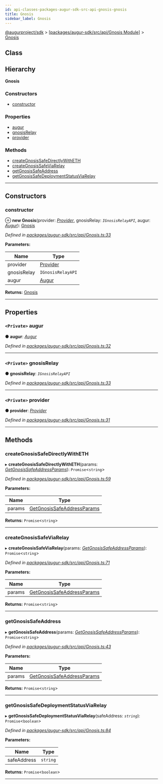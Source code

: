 ```yaml
---
id: api-classes-packages-augur-sdk-src-api-gnosis-gnosis
title: Gnosis
sidebar_label: Gnosis
---
```


[@augurproject/sdk](api-readme.md) > [[packages/augur-sdk/src/api/Gnosis Module]](api-modules-packages-augur-sdk-src-api-gnosis-module.md) > [Gnosis](api-classes-packages-augur-sdk-src-api-gnosis-gnosis.md)

## Class

## Hierarchy

**Gnosis**

### Constructors

* [constructor](api-classes-packages-augur-sdk-src-api-gnosis-gnosis.md#constructor)

### Properties

* [augur](api-classes-packages-augur-sdk-src-api-gnosis-gnosis.md#augur)
* [gnosisRelay](api-classes-packages-augur-sdk-src-api-gnosis-gnosis.md#gnosisrelay)
* [provider](api-classes-packages-augur-sdk-src-api-gnosis-gnosis.md#provider)

### Methods

* [createGnosisSafeDirectlyWithETH](api-classes-packages-augur-sdk-src-api-gnosis-gnosis.md#creategnosissafedirectlywitheth)
* [createGnosisSafeViaRelay](api-classes-packages-augur-sdk-src-api-gnosis-gnosis.md#creategnosissafeviarelay)
* [getGnosisSafeAddress](api-classes-packages-augur-sdk-src-api-gnosis-gnosis.md#getgnosissafeaddress)
* [getGnosisSafeDeploymentStatusViaRelay](api-classes-packages-augur-sdk-src-api-gnosis-gnosis.md#getgnosissafedeploymentstatusviarelay)

---

## Constructors

<a id="constructor"></a>

###  constructor

⊕ **new Gnosis**(provider: *[Provider](api-interfaces-packages-augur-sdk-src-ethereum-provider-provider.md)*, gnosisRelay: *`IGnosisRelayAPI`*, augur: *[Augur](api-classes-packages-augur-sdk-src-augur-augur.md)*): [Gnosis](api-classes-packages-augur-sdk-src-api-gnosis-gnosis.md)

*Defined in [packages/augur-sdk/src/api/Gnosis.ts:33](https://github.com/AugurProject/augur/blob/0ea8996003/packages/augur-sdk/src/api/Gnosis.ts#L33)*

**Parameters:**

| Name | Type |
| ------ | ------ |
| provider | [Provider](api-interfaces-packages-augur-sdk-src-ethereum-provider-provider.md) |
| gnosisRelay | `IGnosisRelayAPI` |
| augur | [Augur](api-classes-packages-augur-sdk-src-augur-augur.md) |

**Returns:** [Gnosis](api-classes-packages-augur-sdk-src-api-gnosis-gnosis.md)

___

## Properties

<a id="augur"></a>

### `<Private>` augur

**● augur**: *[Augur](api-classes-packages-augur-sdk-src-augur-augur.md)*

*Defined in [packages/augur-sdk/src/api/Gnosis.ts:32](https://github.com/AugurProject/augur/blob/0ea8996003/packages/augur-sdk/src/api/Gnosis.ts#L32)*

___
<a id="gnosisrelay"></a>

### `<Private>` gnosisRelay

**● gnosisRelay**: *`IGnosisRelayAPI`*

*Defined in [packages/augur-sdk/src/api/Gnosis.ts:33](https://github.com/AugurProject/augur/blob/0ea8996003/packages/augur-sdk/src/api/Gnosis.ts#L33)*

___
<a id="provider"></a>

### `<Private>` provider

**● provider**: *[Provider](api-interfaces-packages-augur-sdk-src-ethereum-provider-provider.md)*

*Defined in [packages/augur-sdk/src/api/Gnosis.ts:31](https://github.com/AugurProject/augur/blob/0ea8996003/packages/augur-sdk/src/api/Gnosis.ts#L31)*

___

## Methods

<a id="creategnosissafedirectlywitheth"></a>

###  createGnosisSafeDirectlyWithETH

▸ **createGnosisSafeDirectlyWithETH**(params: *[GetGnosisSafeAddressParams](api-interfaces-packages-augur-sdk-src-api-gnosis-getgnosissafeaddressparams.md)*): `Promise`<`string`>

*Defined in [packages/augur-sdk/src/api/Gnosis.ts:59](https://github.com/AugurProject/augur/blob/0ea8996003/packages/augur-sdk/src/api/Gnosis.ts#L59)*

**Parameters:**

| Name | Type |
| ------ | ------ |
| params | [GetGnosisSafeAddressParams](api-interfaces-packages-augur-sdk-src-api-gnosis-getgnosissafeaddressparams.md) |

**Returns:** `Promise`<`string`>

___
<a id="creategnosissafeviarelay"></a>

###  createGnosisSafeViaRelay

▸ **createGnosisSafeViaRelay**(params: *[GetGnosisSafeAddressParams](api-interfaces-packages-augur-sdk-src-api-gnosis-getgnosissafeaddressparams.md)*): `Promise`<`string`>

*Defined in [packages/augur-sdk/src/api/Gnosis.ts:71](https://github.com/AugurProject/augur/blob/0ea8996003/packages/augur-sdk/src/api/Gnosis.ts#L71)*

**Parameters:**

| Name | Type |
| ------ | ------ |
| params | [GetGnosisSafeAddressParams](api-interfaces-packages-augur-sdk-src-api-gnosis-getgnosissafeaddressparams.md) |

**Returns:** `Promise`<`string`>

___
<a id="getgnosissafeaddress"></a>

###  getGnosisSafeAddress

▸ **getGnosisSafeAddress**(params: *[GetGnosisSafeAddressParams](api-interfaces-packages-augur-sdk-src-api-gnosis-getgnosissafeaddressparams.md)*): `Promise`<`string`>

*Defined in [packages/augur-sdk/src/api/Gnosis.ts:43](https://github.com/AugurProject/augur/blob/0ea8996003/packages/augur-sdk/src/api/Gnosis.ts#L43)*

**Parameters:**

| Name | Type |
| ------ | ------ |
| params | [GetGnosisSafeAddressParams](api-interfaces-packages-augur-sdk-src-api-gnosis-getgnosissafeaddressparams.md) |

**Returns:** `Promise`<`string`>

___
<a id="getgnosissafedeploymentstatusviarelay"></a>

###  getGnosisSafeDeploymentStatusViaRelay

▸ **getGnosisSafeDeploymentStatusViaRelay**(safeAddress: *`string`*): `Promise`<`boolean`>

*Defined in [packages/augur-sdk/src/api/Gnosis.ts:84](https://github.com/AugurProject/augur/blob/0ea8996003/packages/augur-sdk/src/api/Gnosis.ts#L84)*

**Parameters:**

| Name | Type |
| ------ | ------ |
| safeAddress | `string` |

**Returns:** `Promise`<`boolean`>

___

